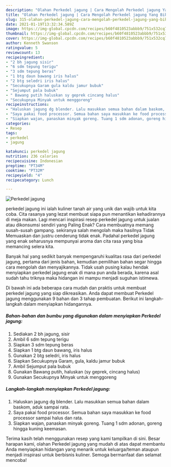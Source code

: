 ```yaml
---
description: "Olahan Perkedel jagung | Cara Mengolah Perkedel jagung Yang Bikin Ngiler"
title: "Olahan Perkedel jagung | Cara Mengolah Perkedel jagung Yang Bikin Ngiler"
slug: 315-olahan-perkedel-jagung-cara-mengolah-perkedel-jagung-yang-bikin-ngiler
date: 2021-01-19T13:32:34.589Z
image: https://img-global.cpcdn.com/recipes/b60f4810523abbb9/751x532cq70/perkedel-jagung-foto-resep-utama.jpg
thumbnail: https://img-global.cpcdn.com/recipes/b60f4810523abbb9/751x532cq70/perkedel-jagung-foto-resep-utama.jpg
cover: https://img-global.cpcdn.com/recipes/b60f4810523abbb9/751x532cq70/perkedel-jagung-foto-resep-utama.jpg
author: Kenneth Swanson
ratingvalue: 5
reviewcount: 13
recipeingredient:
- "2 bh jagung sisir"
- "6 sdm tepung terigu"
- "3 sdm tepung beras"
- "1 btg daun bawang iris halus"
- "2 btg seledri iris halus"
- "Secukupnya Garam gula kaldu jamur bubuk"
- "Sejumput pala bubuk"
- " Bawang putih haluskan sy geprek cincang halus"
- "Secukupnya Minyak untuk menggoreng"
recipeinstructions:
- "Haluskan jagung dg blender. Lalu masukkan semua bahan dalam baskom, aduk sampai rata."
- "Saya pakai food processor. Semua bahan saya masukkan ke food processor sampai halus dan rata."
- "Siapkan wajan, panaskan minyak goreng. Tuang 1 sdm adonan, goreng hingga kuning keemasan."
categories:
- Resep
tags:
- perkedel
- jagung

katakunci: perkedel jagung 
nutrition: 236 calories
recipecuisine: Indonesian
preptime: "PT34M"
cooktime: "PT32M"
recipeyield: "4"
recipecategory: Lunch

---
```



![Perkedel jagung](https://img-global.cpcdn.com/recipes/b60f4810523abbb9/751x532cq70/perkedel-jagung-foto-resep-utama.jpg)


perkedel jagung ini ialah kuliner tanah air yang unik dan wajib untuk kita coba. Cita rasanya yang lezat membuat siapa pun menantikan kehadirannya di meja makan.
Lagi mencari inspirasi resep perkedel jagung untuk jualan atau dikonsumsi sendiri yang Paling Enak? Cara membuatnya memang susah-susah gampang. sekiranya salah mengolah maka hasilnya Tidak Memuaskan dan justru cenderung tidak enak. Padahal perkedel jagung yang enak seharusnya mempunyai aroma dan cita rasa yang bisa memancing selera kita.



Banyak hal yang sedikit banyak mempengaruhi kualitas rasa dari perkedel jagung, pertama dari jenis bahan, kemudian pemilihan bahan segar hingga cara mengolah dan menyajikannya. Tidak usah pusing kalau hendak menyiapkan perkedel jagung enak di mana pun anda berada, karena asal sudah tahu triknya maka hidangan ini mampu menjadi suguhan istimewa.


Di bawah ini ada beberapa cara mudah dan praktis untuk membuat perkedel jagung yang siap dikreasikan. Anda dapat membuat Perkedel jagung menggunakan 9 bahan dan 3 tahap pembuatan. Berikut ini langkah-langkah dalam menyiapkan hidangannya.

<!--inarticleads1-->

##### Bahan-bahan dan bumbu yang digunakan dalam menyiapkan Perkedel jagung:

1. Sediakan 2 bh jagung, sisir
1. Ambil 6 sdm tepung terigu
1. Siapkan 3 sdm tepung beras
1. Siapkan 1 btg daun bawang, iris halus
1. Gunakan 2 btg seledri, iris halus
1. Siapkan Secukupnya Garam, gula, kaldu jamur bubuk
1. Ambil Sejumput pala bubuk
1. Gunakan  Bawang putih, haluskan (sy geprek, cincang halus)
1. Gunakan Secukupnya Minyak untuk menggoreng




<!--inarticleads2-->

##### Langkah-langkah menyiapkan Perkedel jagung:

1. Haluskan jagung dg blender. Lalu masukkan semua bahan dalam baskom, aduk sampai rata.
1. Saya pakai food processor. Semua bahan saya masukkan ke food processor sampai halus dan rata.
1. Siapkan wajan, panaskan minyak goreng. Tuang 1 sdm adonan, goreng hingga kuning keemasan.




Terima kasih telah menggunakan resep yang kami tampilkan di sini. Besar harapan kami, olahan Perkedel jagung yang mudah di atas dapat membantu Anda menyiapkan hidangan yang menarik untuk keluarga/teman ataupun menjadi inspirasi untuk berbisnis kuliner. Semoga bermanfaat dan selamat mencoba!
